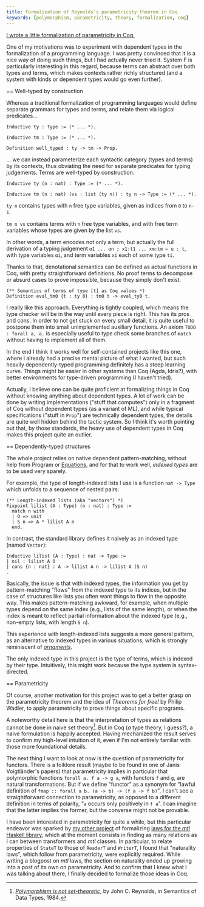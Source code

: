 ```yaml
---
title: Formalization of Reynolds's parametricity theorem in Coq
keywords: [polymorphism, parametricity, theory, formalization, coq]
---
```


[I wrote a little formalization of parametricity in
Coq.](https://github.com/Lysxia/system-F)

One of my motivations was to experiment with dependent types in the
formalization of a programming language. I was pretty convinced that it is a
nice way of doing such things, but I had actually never tried it. System F
is particularly interesting in this regard, because terms can abstract over
both types and terms, which makes contexts rather richly structured (and a
system with kinds or dependent types would go even further).

== Well-typed by construction

Whereas a traditional formalization of programming languages would define
separate grammars for types and terms, and relate them via logical
predicates...

```coq
Inductive ty : Type := (* ... *).

Inductive tm : Type := (* ... *).

Definition well_typed : ty -> tm -> Prop.
```

... we can instead parameterize each syntactic category (types and terms) by
its contexts, thus obviating the need for separate predicates for typing
judgements. Terms are well-typed by construction.

```coq
Inductive ty (n : nat) : Type := (* ... *).

Inductive tm (n : nat) (vs : list (ty n)) : ty n -> Type := (* ... *).
```

`ty n` contains types with `n` free type variables, given as indices
from `0` to `n-1`.

`tm n vs` contains terms with `n` free type variables, and with
free term variables whose types are given by the list `vs`.

In other words, a term encodes not only a term, but actually the full
derivation of a typing judgement `α1 ... αn ; x1:t1 ... xm:tm ⊢ u : t`,
with type variables `αi`, and term variables `xi` each of some type `ti`.

Thanks to that, denotational semantics can be defined as actual functions in
Coq, with pretty straightforward definitions. No proof terms to decompose or
absurd cases to prove impossible, because they simply don't exist.

```coq
(** Semantics of terms of type [t] as Coq values *)
Definition eval_tm0 {t : ty 0} : tm0 t -> eval_ty0 t.
```

I really like this approach. Everything is tightly coupled, which means the
type checker will be in the way until every piece is right.
This has its pros and cons. In order to not get stuck on every small detail,
it is quite useful to postpone them into small unimplemented auxiliary
functions. An axiom `TODO : forall a, a.` is especially useful to type check
some branches of `match` without having to implement all of them.

In the end I think it works well for self-contained projects like this one,
where I already had a precise mental picture of what I wanted, but such heavily
dependently-typed programming definitely has a steep learning curve.
Things might be easier in other systems than Coq (Agda, Idris?), with better
environments for type-driven programming (I haven't tried).

Actually, I believe one can be quite proficient at formalizing things in Coq
without knowing anything about dependent types. A lot of work can be done by
writing implementations ("stuff that computes") only in a fragment of Coq
without dependent types (as a variant of ML), and while typical specifications
("stuff in `Prop`") are technically dependent types, the details are quite well
hidden behind the tactic system. So I think it's worth pointing out that, by
those standards, the heavy use of dependent types in Coq makes this project
quite an outlier.

== Dependently-typed structures

The whole project relies on native dependent pattern-matching, without help
from Program or [Equations](https://github.com/mattam82/Coq-Equations),
and for that to work well, *indexed types* are to be used very sparely.

For example, the type of length-indexed lists I use is a
function `nat -> Type` which unfolds to a sequence of nested pairs:

```coq
(** Length-indexed lists (aka "vectors") *)
Fixpoint lilist (A : Type) (n : nat) : Type :=
  match n with
  | O => unit
  | S n => A * lilist A n
  end.
```

In contrast, the standard library defines it naively as an indexed type (named
`Vector`):

```coq
Inductive lilist (A : Type) : nat -> Type :=
| nil : lilist A O
| cons {n : nat} : A -> lilist A n -> lilist A (S n)
.
```

Basically, the issue is that with indexed types, the information you
get by pattern-matching "flows" from the indexed type to its indices,
but in the case of structures like lists you often want things to flow in the
opposite way. This makes pattern-matching awkward, for example, when multiple
types depend on the same index (e.g., lists of the same length), or when the
index is meant to reflect partial information about the indexed type (e.g.,
non-empty lists, with length `S n`).

This experience with length-indexed lists suggests a more general pattern, as
an alternative to indexed types in various situations, which is strongly
reminiscent of
[*ornaments*](https://personal.cis.strath.ac.uk/conor.mcbride/pub/OAAO/LitOrn.pdf).

The only indexed type in this project is the type of terms, which is indexed
by their type. Intuitively, this might work because the type system is
syntax-directed.

== Parametricity

Of course, another motivation for this project was to get a better grasp on the
parametricity theorem and the idea of *Theorems for free!* by Philip Wadler,
to apply parametricity to prove things about specific programs.

A noteworthy detail here is that the interpretation of types as relations
cannot be done in naive set theory[^sets]. But in Coq (*a* type theory, I
guess?), a naive formulation is happily accepted. Having mechanized the result
serves to confirm my high-level intuition of it, even if I'm not entirely
familiar with those more foundational details.

[^sets]: [*Polymorphism is not set-theoretic*](https://hal.inria.fr/inria-00076261/),
  by John C. Reynolds, in Semantics of Data Types, 1984.

The next thing I want to look at now is the question of parametricity for
functors. There is a folklore result (maybe to be found in one of Janis
Voigtländer's papers) that parametricity implies in particular that polymorphic
functions `forall a. f a -> g a`, with functors `f` and `g`, are natural
transformations. But if we define "functor" as a synonym for "lawful definition
of `fmap :: forall a b. (a -> b) -> (f a -> f b)`", I can't see a
straightforward connection to parametricity, as opposed to a different
definition in terms of polarity, "`a` occurs only positively in `f a`". I can
imagine that the latter implies the former, but the converse might not be
provable.

I have been interested in parametricity for quite a while, but this particular
endeavor was sparked by [my other project](github.com/Lysxia/coq-mtl) of
formalizing [laws for the *mtl* Haskell
library](https://github.com/haskell/mtl/issues/5), which at the moment consists
in finding as many relations as I can between transformers and *mtl* classes.
In particular, to relate properties of `StateT` to those of `ReaderT` and
`WriterT`, I found that "naturality laws", which follow from parametricity,
were explicitly required. While writing a blogpost on *mtl* laws, the section
on naturality ended up growing into a post of its own on parametricity. And to
confirm that I knew what I was talking about there, I finally decided to
formalize those ideas in Coq.
